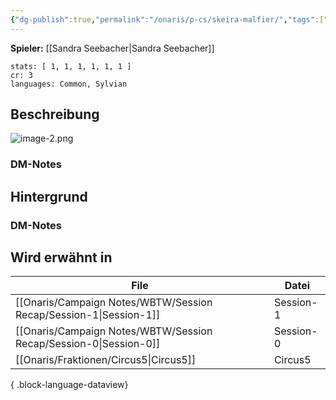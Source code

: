 ```yaml
---
{"dg-publish":true,"permalink":"/onaris/p-cs/skeira-malfier/","tags":["pc","kampagne/witchlight","fraktion/Circus5"]}
---
```


**Spieler:** [[Sandra Seebacher\|Sandra Seebacher]]
```statblock
stats: [ 1, 1, 1, 1, 1, 1 ]
cr: 3
languages: Common, Sylvian
```
## Beschreibung
![image-2.png](/img/user/image-2.png)
### DM-Notes

<div class="transclusion internal-embed is-loaded"><div class="markdown-embed">






</div></div>
  
  
## Hintergrund  

### DM-Notes

<div class="transclusion internal-embed is-loaded"><div class="markdown-embed">






</div></div>


## Wird erwähnt in

| File                                                                 | Datei     |
| -------------------------------------------------------------------- | --------- |
| [[Onaris/Campaign Notes/WBTW/Session Recap/Session-1\|Session-1]] | Session-1 |
| [[Onaris/Campaign Notes/WBTW/Session Recap/Session-0\|Session-0]] | Session-0 |
| [[Onaris/Fraktionen/Circus5\|Circus5]]                            | Circus5   |

{ .block-language-dataview}
